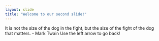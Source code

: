 ```yaml
---
layout: slide
title: "Welcome to our second slide!"
---
```

It is not the size of the dog in the fight, but the size of the fight of the dog that matters. - Mark Twain
Use the left arrow to go back!

